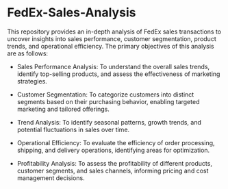 # FedEx-Sales-Analysis

This repository provides an in-depth analysis of FedEx sales transactions to uncover insights into sales performance, customer segmentation, product trends, and operational efficiency.
The primary objectives of this analysis are as follows:
- Sales Performance Analysis:
To understand the overall sales trends, identify top-selling products, and assess the effectiveness of marketing strategies.
  
- Customer Segmentation:
To categorize customers into distinct segments based on their purchasing behavior, enabling targeted marketing and tailored offerings.

- Trend Analysis:
To identify seasonal patterns, growth trends, and potential fluctuations in sales over time.

- Operational Efficiency:
To evaluate the efficiency of order processing, shipping, and delivery operations, identifying areas for optimization.

- Profitability Analysis:
To assess the profitability of different products, customer segments, and sales channels, informing pricing and cost management decisions.
